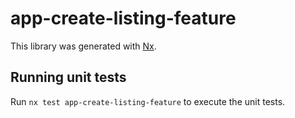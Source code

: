 # app-create-listing-feature

This library was generated with [Nx](https://nx.dev).

## Running unit tests

Run `nx test app-create-listing-feature` to execute the unit tests.
